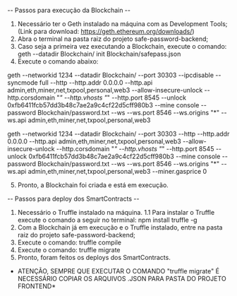 -- Passos para execução da Blockchain --

1. Necessário ter o Geth instalado na máquina com as Development Tools; (Link para download: https://geth.ethereum.org/downloads/)
2. Abra o terminal na pasta raiz do projeto safe-password-backend;
3. Caso seja a primeira vez executando a Blockchain, execute o comando: geth --datadir Blockchain/ init Blockchain/safepass.json
4. Execute o comando abaixo:

geth --networkid 1234 --datadir Blockchain/ --port 30303 --ipcdisable --syncmode full --http --http.addr 0.0.0.0 --http.api admin,eth,miner,net,txpool,personal,web3 --allow-insecure-unlock --http.corsdomain "*" --http.vhosts "*" --http.port 8545 --unlock 0xfb6411fcb57dd3b48c7ae2a9c4cf22d5cff980b3 --mine console --password Blockchain/password.txt --ws --ws.port 8546 --ws.origins "*" --ws.api admin,eth,miner,net,txpool,personal,web3

geth --networkid 1234 --datadir Blockchain/ --port 30303 --http --http.addr 0.0.0.0 --http.api admin,eth,miner,net,txpool,personal,web3 --allow-insecure-unlock --http.corsdomain "*" --http.vhosts "*" --http.port 8545 --unlock 0xfb6411fcb57dd3b48c7ae2a9c4cf22d5cff980b3 --mine console --password Blockchain/password.txt --ws --ws.port 8546 --ws.origins "*" --ws.api admin,eth,miner,net,txpool,personal,web3 --miner.gasprice 0

5. Pronto, a Blockchain foi criada e está em execução.


-- Passos para deploy dos SmartContracts --

1. Necessário o Truffle instalado na máquina.
  1.1 Para instalar o Truffle execute o comando a seguir no terminal: npm install truffle -g
2. Com a Blockchain já em execução e o Truffle instalado, entre na pasta raiz do projeto safe-password-backend;
3. Execute o comando: truffle compile
4. Execute o comando: truffle migrate
5. Pronto, foram feitos os deploys dos SmartContracts.

* ATENÇÃO, SEMPRE QUE EXECUTAR O COMANDO "truffle migrate" É NECESSÁRIO COPIAR OS ARQUIVOS .JSON PARA PASTA DO PROJETO FRONTEND*
